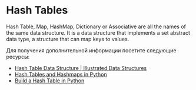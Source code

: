 # Hash Tables

Hash Table, Map, HashMap, Dictionary or Associative are all the names of the same data structure. It is a data structure that implements a set abstract data type, a structure that can map keys to values.

Для получения дополнительной информации посетите следующие ресурсы:

- [Hash Table Data Structure | Illustrated Data Structures](https://www.youtube.com/watch?v=jalSiaIi8j4)
- [Hash Tables and Hashmaps in Python](https://www.edureka.co/blog/hash-tables-and-hashmaps-in-python/)
- [Build a Hash Table in Python](https://realpython.com/python-hash-table/)
